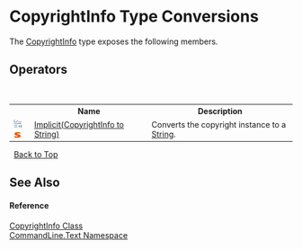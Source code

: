 # CopyrightInfo Type Conversions
 

The <a href="T_CommandLine_Text_CopyrightInfo">CopyrightInfo</a> type exposes the following members.


## Operators
&nbsp;<table><tr><th></th><th>Name</th><th>Description</th></tr><tr><td>![Public operator](media/puboperator.gif "Public operator")![Static member](media/static.gif "Static member")</td><td><a href="M_CommandLine_Text_CopyrightInfo_op_Implicit">Implicit(CopyrightInfo to String)</a></td><td>
Converts the copyright instance to a <a href="https://docs.microsoft.com/dotnet/api/system.string" target="_blank">String</a>.</td></tr></table>&nbsp;
<a href="#copyrightinfo-type-conversions">Back to Top</a>

## See Also


#### Reference
<a href="T_CommandLine_Text_CopyrightInfo">CopyrightInfo Class</a><br /><a href="N_CommandLine_Text">CommandLine.Text Namespace</a><br />